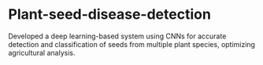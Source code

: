 # Plant-seed-disease-detection
Developed a deep learning-based system using CNNs for accurate detection and classification of seeds from multiple plant species, optimizing agricultural analysis.
